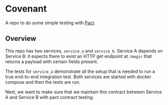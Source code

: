 
# Covenant

A repo to do some simple testing with [Pact](https://pact.io/).

## Overview

This repo has two services, `service_a` and `service_b`. Service A depends on Service B: it expects there to exist an HTTP get endpoint at `/magic` that returns a payload with certain fields present.

The tests for `service_a` demonstrate all the setup that is needed to run a true end-to-end integration test. Both services are started with docker compose and then the tests are run.

Next, we want to make sure that we maintain this contract between Service A and Service B with pact contract testing.
